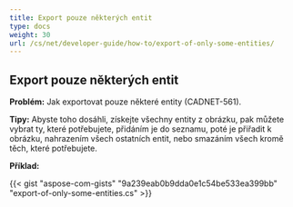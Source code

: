 ```yaml
---
title: Export pouze některých entit
type: docs
weight: 30
url: /cs/net/developer-guide/how-to/export-of-only-some-entities/
---
```


## **Export pouze některých entit**

**Problém:** Jak exportovat pouze některé entity (CADNET-561).

**Tipy:** Abyste toho dosáhli, získejte všechny entity z obrázku, pak můžete vybrat ty, které potřebujete, přidáním je do seznamu, poté je přiřadit k obrázku, nahrazením všech ostatních entit, nebo smazáním všech kromě těch, které potřebujete.

**Příklad:**

{{< gist "aspose-com-gists" "9a239eab0b9dda0e1c54be533ea399bb" "export-of-only-some-entities.cs" >}}
